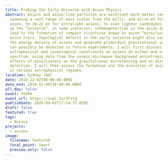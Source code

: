 ```yaml
---
title: Probing the Early Universe with Axion Physics
abstract: Axions and axion-like particles are excellent dark matter candidates,
  spanning a vast range of mass scales from the milli- and micro-eV for the QCD
  axion, to 10−22 eV for ultralight axions, to even lighter candidates that make
  up the “axiverse”. In some scenarios, inhomogeneities in the axion density
  lead to the formation of compact structures known as axion “miniclusters” and
  axion stars. Topological defects in the early universe might also contribute
  the energy density of axions and generate primordial gravitational waves that
  can possibly be detected in future experiments. I will first discuss
  astrophysical and cosmological constraints on axions at either end of this
  spectrum, using data from the cosmic microwave background anisotropies and the
  effects of miniclusters on the gravitational microlensing and on direct
  detection. I will then assess the formation and the evolution of axion stars
  in various astrophysical regimes.
location: Sydney (AU)
date: 2019-12-02T06:00:00.000Z
date_end: 2019-12-06T16:00:00.000Z
all_day: false
event: TeVPA
event_url: https://indi.to/7Fstq
publishDate: 2020-09-02T17:24:37.859Z
draft: false
featured: true
tags:
  - Axions
projects:
  - axions
image:
  filename: featured
  focal_point: Smart
  preview_only: false
---
```

